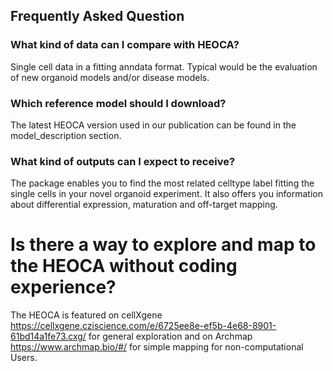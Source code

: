 ## Frequently Asked Question

### What kind of data can I compare with HEOCA?

Single cell data in a fitting anndata format. Typical would be the evaluation of new organoid models and/or disease models.

### Which reference model should I download?

The latest HEOCA version used in our publication can be found in the model_description section.

### What kind of outputs can I expect to receive?

The package enables you to find the most related celltype label fitting the single cells in your novel organoid experiment. It also offers you information about differential expression, maturation and off-target mapping.

# Is there a way to explore and map to the HEOCA without coding experience?

The HEOCA is featured on cellXgene https://cellxgene.cziscience.com/e/6725ee8e-ef5b-4e68-8901-61bd14a1fe73.cxg/ for general exploration and on Archmap https://www.archmap.bio/#/ for simple mapping for non-computational Users.
